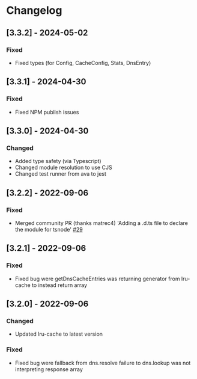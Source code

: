 # Changelog

## [3.3.2] - 2024-05-02

### Fixed

- Fixed types (for Config, CacheConfig, Stats, DnsEntry)

## [3.3.1] - 2024-04-30

### Fixed

- Fixed NPM publish issues

## [3.3.0] - 2024-04-30

### Changed

- Added type safety (via Typescript)
- Changed module resolution to use CJS
- Changed test runner from ava to jest

## [3.2.2] - 2022-09-06

### Fixed

- Merged community PR (thanks matrec4) 'Adding a .d.ts file to declare the module for tsnode' [#29](https://github.com/tcollinsworth/axios-cached-dns-resolve/pull/29)


## [3.2.1] - 2022-09-06

### Fixed

- Fixed bug were getDnsCacheEntries was returning generator from lru-cache to instead return array


## [3.2.0] - 2022-09-06

### Changed

- Updated lru-cache to latest version

### Fixed

- Fixed bug were fallback from dns.resolve failure to dns.lookup was not interpreting response array
